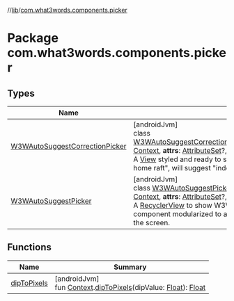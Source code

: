 //[lib](../../index.md)/[com.what3words.components.picker](index.md)

# Package com.what3words.components.picker

## Types

| Name | Summary |
|---|---|
| [W3WAutoSuggestCorrectionPicker](-w3-w-auto-suggest-correction-picker/index.md) | [androidJvm]<br>class [W3WAutoSuggestCorrectionPicker](-w3-w-auto-suggest-correction-picker/index.md)@[JvmOverloads](https://kotlinlang.org/api/latest/jvm/stdlib/kotlin.jvm/-jvm-overloads/index.html)()constructor(**context**: [Context](https://developer.android.com/reference/kotlin/android/content/Context.html), **attrs**: [AttributeSet](https://developer.android.com/reference/kotlin/android/util/AttributeSet.html)?, **defStyleAttr**: [Int](https://kotlinlang.org/api/latest/jvm/stdlib/kotlin/-int/index.html)) : ConstraintLayout<br>A [View](https://developer.android.com/reference/kotlin/android/view/View.html) styled and ready to show a 3 word address correction, i.e: "index home raft", will suggest "index.home. |
| [W3WAutoSuggestPicker](-w3-w-auto-suggest-picker/index.md) | [androidJvm]<br>class [W3WAutoSuggestPicker](-w3-w-auto-suggest-picker/index.md)@[JvmOverloads](https://kotlinlang.org/api/latest/jvm/stdlib/kotlin.jvm/-jvm-overloads/index.html)()constructor(**context**: [Context](https://developer.android.com/reference/kotlin/android/content/Context.html), **attrs**: [AttributeSet](https://developer.android.com/reference/kotlin/android/util/AttributeSet.html)?, **defStyleAttr**: [Int](https://kotlinlang.org/api/latest/jvm/stdlib/kotlin/-int/index.html)) : [RecyclerView](https://developer.android.com/reference/kotlin/androidx/recyclerview/widget/RecyclerView.html)<br>A [RecyclerView](https://developer.android.com/reference/kotlin/androidx/recyclerview/widget/RecyclerView.html) to show W3WSuggestion returned by w3w auto suggest component modularized to allow developers to choose picker location on the screen. |

## Functions

| Name | Summary |
|---|---|
| [dipToPixels](dip-to-pixels.md) | [androidJvm]<br>fun [Context](https://developer.android.com/reference/kotlin/android/content/Context.html).[dipToPixels](dip-to-pixels.md)(dipValue: [Float](https://kotlinlang.org/api/latest/jvm/stdlib/kotlin/-float/index.html)): [Float](https://kotlinlang.org/api/latest/jvm/stdlib/kotlin/-float/index.html) |
